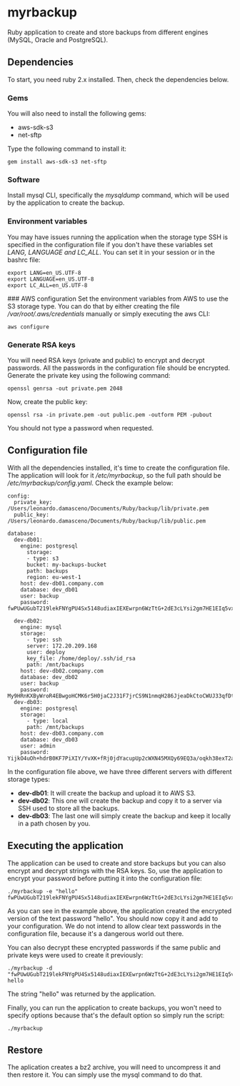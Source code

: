 
# myrbackup
Ruby application to create and store backups from different engines (MySQL, Oracle and PostgreSQL).

## Dependencies
To start, you need ruby 2.x installed. Then, check the dependencies below.
### Gems
 You will also need to install the following gems:
* aws-sdk-s3
* net-sftp

Type the following command to install it:

    gem install aws-sdk-s3 net-sftp

### Software
Install mysql CLI, specifically the *mysqldump* command, which will be used by the application to create the backup. 

### Environment variables
You may have issues running the application when the storage type SSH is specified in the configuration file if you don't have these variables set *LANG, LANGUAGE and LC_ALL*. You can set it in your session or in the bashrc file:

    export LANG=en_US.UTF-8
    export LANGUAGE=en_US.UTF-8
    export LC_ALL=en_US.UTF-8

### AWS configuration
Set the environment variables from AWS to use the S3 storage type. You can do that by either creating the file */var/root/.aws/credentials* manually or simply executing the aws CLI:

    aws configure

### Generate RSA keys
You will need RSA keys (private and public) to encrypt and decrypt passwords. All the passwords in the configuration file should be encrypted. Generate the private key using the following command:

    openssl genrsa -out private.pem 2048

Now, create the public key:

    openssl rsa -in private.pem -out public.pem -outform PEM -pubout
You should not type a password when requested.

## Configuration file
With all the dependencies installed, it's time to create the configuration file. The application will look for it */etc/myrbackup*, so the full path should be */etc/myrbackup/config.yaml*. Check the example below:

    config:
      private_key: /Users/leonardo.damasceno/Documents/Ruby/backup/lib/private.pem
      public_key: /Users/leonardo.damasceno/Documents/Ruby/backup/lib/public.pem
      
    database:
      dev-db01:
        engine: postgresql
	      storage:
          - type: s3
          bucket: my-backups-bucket
          path: backups
          region: eu-west-1
        host: dev-db01.company.com
        database: dev_db01
        user: backup
        password: fwPUwUGubT219lekFNYgPU4Sx5148udiaxIEXEwrpn6WzTtG+2dE3cLYsi2gm7HE1EIq5vxJ5bKuu77oGl6WVjSNgVew5CZ9BW2iR9YzIAcUvpB1P37CiBaizMtdQ4z5/rqNytybwf8ZhoOt2RGYznxKOPSR0ul1hl782JOwPzuLn+H+n2EO44//xq13fc1veS/1DhU+uQjZkjBre2Vq3a57roS24JAaJKywSGZ9T9GMUpQ2EjCuJ0YNi2euevHiFzltxRNI2RZQ/7F9pnHSoTakwgz5mIfN1kIsDmsu34HvOe18vCT8vswGSQ4xx7g6G3vza1mxG/Ctnj+j0KBvDg==
          
      dev-db02:
        engine: mysql
        storage:
          - type: ssh
          server: 172.20.209.168
          user: deploy
          key_file: /home/deploy/.ssh/id_rsa
          path: /mnt/backups
        host: dev-db02.company.com
        database: dev_db02
        user: backup
        password: My9HRnKXByWroR4EBwgoHCMK6r5H0jaC2J31F7jrCS9N1nmqH286JjeaDkCtoCWUJ33qfDtu5BOGEj9KqWV9kJDHNzCgtAqjCORe1x7TWec7jAmuUheyogwgMNpvCQXE2K7C6mXpjjVo13RYhg2XOz4Hcpt3OIk6flHFTqi32wjrDaLQCbBIcFhCVVNUfhjqeWXYmV3+wES8FZGfkqTzythaIpoOBODZc7q7dRucyu6Ur04ToVZ4fwNjkyov/lD3kwFqzQ8qb4xEJYujT4G3gGrX31yczRhpyIj889NcB57IQtZxi283UbMKnDsT6uK43guSMP1xhX+YtVnUpPDqbA==
      dev-db03:
        engine: postgresql
        storage:
          - type: local
          path: /mnt/backups
        host: dev-db03.company.com
        database: dev_db03
        user: admin
        password: YijkO4uOh+hdrB0KF7PiXIY/YvXK+fRj0jdYacupUp2cWXN45MXQy69EQ3a/oqkh38exT2akb3tba7eJ9ZHDaYdl6bsXocL/8TwkcRV2ylDluFs67+CkTiQ79TnksA1agdDlqAhIOJpnjdnh4HNT9Ww1e20P0WSunOggUHs92+P5bm7mEz5RARktRy79wtvVQJvXgwb25EtSZopvKd5Iub4FJLfpfBkzwidK9ViDlAoQxctlNW+JI1TGcp2N6tqSUqfpelSG9+nDUtPdwJ566ZvuVe6M2Z0xqWXNQeKvemKSzIXHzreT/j5li7U6itZVpX5PlWfNk9TYUqD8f0x5gA==

In the configuration file above, we have three different servers with different storage types:
* **dev-db01**: It will create the backup and upload it to AWS S3.
* **dev-db02**: This one will create the backup and copy it to a server via SSH used to store all the backups.
* **dev-db03**: The last one will simply create the backup and keep it locally in a path chosen by you.

## Executing the application
The application can be used to create and store backups but you can also encrypt and decrypt strings with the RSA keys. So, use the application to encrypt your password before putting it into the configuration file:

    ./myrbackup -e "hello"
    fwPUwUGubT219lekFNYgPU4Sx5148udiaxIEXEwrpn6WzTtG+2dE3cLYsi2gm7HE1EIq5vxJ5bKuu77oGl6WVjSNgVew5CZ9BW2iR9YzIAcUvpB1P37CiBaizMtdQ4z5/rqNytybwf8ZhoOt2RGYznxKOPSR0ul1hl782JOwPzuLn+H+n2EO44//xq13fc1veS/1DhU+uQjZkjBre2Vq3a57roS24JAaJKywSGZ9T9GMUpQ2EjCuJ0YNi2euevHiFzltxRNI2RZQ/7F9pnHSoTakwgz5mIfN1kIsDmsu34HvOe18vCT8vswGSQ4xx7g6G3vza1mxG/Ctnj+j0KBvDg==

As you can see in the example above, the application created the encrypted version of the text password "hello". You should now copy it and add to your configuration. We do not intend to allow clear text passwords in the configuration file, because it's a dangerous world out there.

You can also decrypt these encrypted passwords if the same public and private keys were used to create it previously:

    ./myrbackup -d "fwPUwUGubT219lekFNYgPU4Sx5148udiaxIEXEwrpn6WzTtG+2dE3cLYsi2gm7HE1EIq5vxJ5bKuu77oGl6WVjSNgVew5CZ9BW2iR9YzIAcUvpB1P37CiBaizMtdQ4z5/rqNytybwf8ZhoOt2RGYznxKOPSR0ul1hl782JOwPzuLn+H+n2EO44//xq13fc1veS/1DhU+uQjZkjBre2Vq3a57roS24JAaJKywSGZ9T9GMUpQ2EjCuJ0YNi2euevHiFzltxRNI2RZQ/7F9pnHSoTakwgz5mIfN1kIsDmsu34HvOe18vCT8vswGSQ4xx7g6G3vza1mxG/Ctnj+j0KBvDg=="
    hello

The string "hello" was returned by the application.

Finally, you can run the application to create backups, you won't need to specify options because that's the default option so simply run the script:

    ./myrbackup
        

## Restore
The aplication creates a bz2 archive, you will need to uncompress it and then restore it. You can simply use the mysql command to do that.
